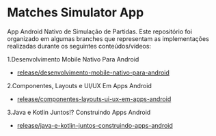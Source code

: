 # Matches Simulator App
App Android Nativo de Simulação de Partidas. Este repositório foi organizado em algumas branches que representam as implementações realizadas durante os seguintes conteúdos/vídeos:

1.Desenvolvimento Mobile Nativo Para Android
  - [release/desenvolvimento-mobile-nativo-para-android](https://github.com/LeticiaBarbosa-dev/matches-simulator-app/tree/release/desenvolvimento-mobile-nativo-para-android)
  
2.Componentes, Layouts e UI/UX Em Apps Android
  - [release/componentes-layouts-ui-ux-em-apps-android](https://github.com/LeticiaBarbosa-dev/matches-simulator-app/tree/release/componentes-layouts-ui-ux-em-apps-android)
  
3.Java e Kotlin Juntos!? Construindo Apps Android
  - [release/java-e-kotlin-juntos-construindo-apps-android](https://github.com/LeticiaBarbosa-dev/matches-simulator-app/tree/release/java-e-kotlin-juntos-construindo-apps-android)


